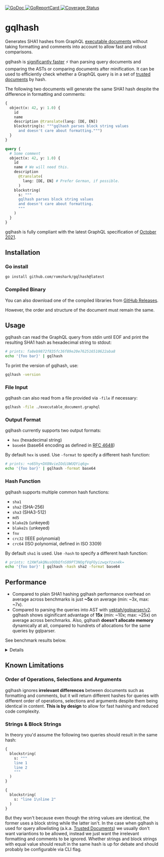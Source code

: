 <a href="https://pkg.go.dev/github.com/romshark/gqlhash">
    <img src="https://godoc.org/github.com/romshark/gqlhash?status.svg" alt="GoDoc">
</a>
<a href="https://goreportcard.com/report/github.com/romshark/gqlhash">
    <img src="https://goreportcard.com/badge/github.com/romshark/gqlhash" alt="GoReportCard">
</a>
<a href='https://coveralls.io/github/romshark/gqlhash?branch=main'>
    <img src='https://coveralls.io/repos/github/romshark/gqlhash/badge.svg?branch=main' alt='Coverage Status' />
</a>

# gqlhash

Generates SHA1 hashes from GraphQL
[executable documents](https://spec.graphql.org/October2021/#sec-Executable-Definitions)
without taking formatting and comments into account to allow fast and robust comparisons.

gqlhash is [significantly faster](#performance) ⚡ than parsing query documents and
comparing the ASTs or comparing documents after minification.
It can be used to efficiently check whether a GraphQL query is in a set of
[trusted documents](https://benjie.dev/graphql/trusted-documents) by hash.

The following two documents will generate the same SHA1 hash despite the
difference in formatting and comments:

```graphql
{
  object(x: 42, y: 1.0) {
    id
    name
    description @translate(lang: [DE, EN])
    blockstring(s: """gqlhash parses block string values
      and doesn't care about formatting.""")
  }
}
```

```graphql
query {
  # Some comment
  object(x: 42, y: 1.0) {
    id
    name # We will need this.
    description
      @translate(
        lang: [DE, EN] # Prefer German, if possible.
      )
    blockstring(
      s: """
      gqlhash parses block string values
      and doesn't care about formatting.
      """
    )
  }
}
```

gqlhash is fully compliant with the latest GraphQL specification of
[October 2021](https://spec.graphql.org/October2021/).

## Installation

### Go install

```sh
go install github.com/romshark/gqlhash@latest
```

### Compiled Binary

You can also download one of the compiled libraries from
[GitHub Releases](https://github.com/romshark/gqlhash/releases).

However, the order and structure of the document must remain the same.

## Usage

gqlhash can read the GraphQL query from stdin until EOF and
print the resulting SHA1 hash as hexadecimal string to stdout:

```sh
# prints: fa8eb9872f835fc36f89e20e762516510622aba8
echo '{foo bar}' | gqlhash
```

To print the version of gqlhash, use:

```sh
gqlhash -version
```

### File Input

gqlhash can also read from a file provided via `-file` if necessary:

```sh
gqlhash -file ./executable_document.graphql
```

### Output Format

gqlhash currently supports two output formats:

- `hex` (hexadecimal string)
- `base64` (base64 encoding as defined in
  [RFC 4648](https://datatracker.ietf.org/doc/html/rfc4648))

By default `hex` is used. Use `-format` to specify a different hash function:

```sh
# prints: +o65hy+DX8NvieIOdiUWUQYiq6g=
echo '{foo bar}' | gqlhash -format base64
```

### Hash Function

gqlhash supports multiple common hash functions:

- `sha1`
- `sha2` (SHA-256)
- `sha3` (SHA3-512)
- `md5`
- `blake2b` (unkeyed)
- `blake2s` (unkeyed)
- `fnv`
- `crc32` (IEEE polynomial)
- `crc64` (ISO polynomial, defined in ISO 3309)

By default `sha1` is used. Use `-hash` to specify a different hash function:

```sh
# prints: t2XWfakQNusOObQfnS09PT3NOgfVqFOyizwqxYzxn4k=
echo '{foo bar}' | gqlhash -hash sha2 -format base64
```

## Performance

- Compared to plain SHA1 hashing gqlhash performance overhead on average
  across benchmarks is just **~5x** on average (min: ~3x, max: ~7x).
- Compared to parsing the queries into AST with
  [vektah/gqlparser/v2](https://github.com/vektah/gqlparser).
  gqlhash shows siginificant advantage of **15x** (min: ~10x; max: ~25x)
  on average across benchmarks.
  Also, gqlhash **doesn't allocate memory** dynamically at all, compared to
  hundrets of allocations for the same queries by gqlparser.

See benchmark results below.

<details>

```
goos: darwin
goarch: arm64
pkg: github.com/romshark/gqlhash
cpu: Apple M1 Max
BenchmarkReferenceSHA1/blockstring/minified/direct-10           15573957                76.85 ns/op            0 B/op          0 allocs/op
BenchmarkReferenceSHA1/blockstring/minified/gqlhash-10           3062020               392.5 ns/op             0 B/op          0 allocs/op
BenchmarkReferenceSHA1/blockstring/minified/vektah-10             206655              5511 ns/op            7105 B/op        156 allocs/op

BenchmarkReferenceSHA1/blockstring/formatted/direct-10          15431370                77.38 ns/op            0 B/op          0 allocs/op
BenchmarkReferenceSHA1/blockstring/formatted/gqlhash-10          2743230               436.9 ns/op             0 B/op          0 allocs/op
BenchmarkReferenceSHA1/blockstring/formatted/vektah-10            202897              5613 ns/op            7153 B/op        156 allocs/op

BenchmarkReferenceSHA1/tiny/minified/direct-10                  21461752                55.36 ns/op            0 B/op          0 allocs/op
BenchmarkReferenceSHA1/tiny/minified/gqlhash-10                  7236796               164.3 ns/op             0 B/op          0 allocs/op
BenchmarkReferenceSHA1/tiny/minified/vektah-10                    279013              4060 ns/op            5601 B/op        133 allocs/op

BenchmarkReferenceSHA1/tiny/formatted/direct-10                 21669319                55.03 ns/op            0 B/op          0 allocs/op
BenchmarkReferenceSHA1/tiny/formatted/gqlhash-10                 6503784               183.8 ns/op             0 B/op          0 allocs/op
BenchmarkReferenceSHA1/tiny/formatted/vektah-10                   278722              4067 ns/op            5601 B/op        133 allocs/op

BenchmarkReferenceSHA1/medium/minified/direct-10                 9457255               128.0 ns/op             0 B/op          0 allocs/op
BenchmarkReferenceSHA1/medium/minified/gqlhash-10                1441172               830.6 ns/op             0 B/op          0 allocs/op
BenchmarkReferenceSHA1/medium/minified/vektah-10                  102486             11350 ns/op           13321 B/op        246 allocs/op

BenchmarkReferenceSHA1/medium/formatted/direct-10                5762872               207.9 ns/op             0 B/op          0 allocs/op
BenchmarkReferenceSHA1/medium/formatted/gqlhash-10               1000000              1059 ns/op               0 B/op          0 allocs/op
BenchmarkReferenceSHA1/medium/formatted/vektah-10                  94951             12437 ns/op           13937 B/op        261 allocs/op

BenchmarkReferenceSHA1/big/minified/direct-10                    1445761               828.1 ns/op             0 B/op          0 allocs/op
BenchmarkReferenceSHA1/big/minified/gqlhash-10                    253197              4678 ns/op               0 B/op          0 allocs/op
BenchmarkReferenceSHA1/big/minified/vektah-10                      22827             52391 ns/op           49096 B/op        798 allocs/op

BenchmarkReferenceSHA1/big/formatted/direct-10                    989251              1195 ns/op               0 B/op          0 allocs/op
BenchmarkReferenceSHA1/big/formatted/gqlhash-10                   210759              5661 ns/op               0 B/op          0 allocs/op
BenchmarkReferenceSHA1/big/formatted/vektah-10                     21392             55751 ns/op           50615 B/op        836 allocs/op
PASS
ok      github.com/romshark/gqlhash     34.615s
```

</details>

## Known Limitations

### Order of Operations, Selections and Arguments

gqlhash ignores **irrelevant differences** between documents such as formatting
and comments, but it will return different hashes for queries with different
order of operations, selections and arguments despite them being identical in content.
**This is by design** to allow for fast hashing and reduced code complexity.

### Strings & Block Strings

In theory you'd assume the following two queries should result in the same hash:

```graphql
{
  blockstring(
    s: """
    line 1
    line 2
    """
  )
}
```

```graphql
{
  blockstring(
    s: "line 1\nline 2"
  )
}
```

But they won't because even though the string values are identical, the former uses
a block string while the latter isn't.
In the case when gqlhash is used for query allowlisting
(a.k.a. [Trusted Documents](https://benjie.dev/graphql/trusted-documents))
we usually don't want variantions to be allowed, instead we just want the irrelevant
formatting and comments to be ignored.
Whether strings and block strings with equal value should result in the same hash
is up for debate and should probably be configurable via CLI flag.
